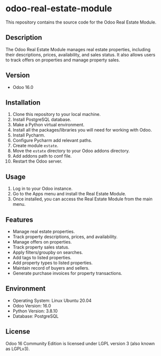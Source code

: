 # odoo-real-estate-module
This repository contains the source code for the Odoo Real Estate Module.
## Description
The Odoo Real Estate Module manages real estate properties, including their descriptions, prices, availability, and sales status. It also allows users to track offers on properties and manage property sales.
## Version
- Odoo 16.0
## Installation
1. Clone this repository to your local machine.
2. Install PostgreSQL database.
3. Make a Python virtual environment.
4. Install all the packages/libraries you will need for working with Odoo.
5. Install Pycharm.
6. Configure Pycharm add relevant paths.
7. Create module `estate`.
8. Move the `estate` directory to your Odoo addons directory.
9. Add addons path to conf file.
10. Restart the Odoo server.
## Usage
1. Log in to your Odoo instance.
2. Go to the Apps menu and install the Real Estate Module.
3. Once installed, you can access the Real Estate Module from the main menu.
## Features
- Manage real estate properties.
- Track property descriptions, prices, and availability.
- Manage offers on properties.
- Track property sales status.
- Apply filters/groupby on searches.
- Add tags to listed properties.
- Add property types to listed properties.
- Maintain record of buyers and sellers.
- Generate purchase invoices for property transactions.
## Environment
- Operating System: Linux Ubuntu 20.04
- Odoo Version: 16.0
- Python Version: 3.8.10
- Database: PostgreSQL
## License
Odoo 16 Community Edition is licensed under LGPL version 3 (also known as LGPLv3).
